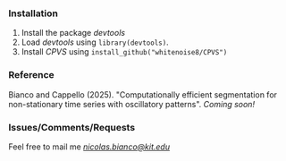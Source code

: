 ### Installation
1) Install the package *devtools*
2) Load *devtools* using `library(devtools)`.
3) Install *CPVS* using `install_github("whitenoise8/CPVS")`

### Reference
Bianco and Cappello (2025). "Computationally efficient segmentation for non-stationary time series with oscillatory patterns". *Coming soon!*

### Issues/Comments/Requests 
Feel free to mail me *nicolas.bianco@kit.edu*
